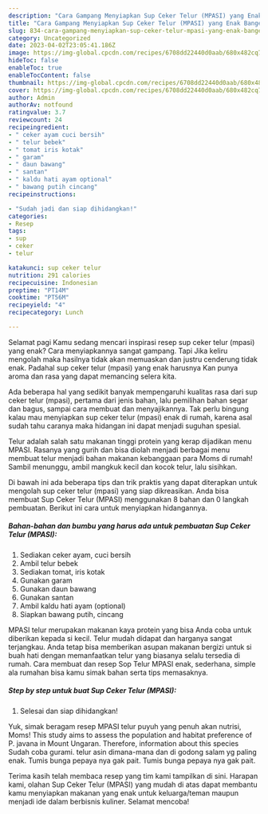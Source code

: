 ```yaml
---
description: "Cara Gampang Menyiapkan Sup Ceker Telur (MPASI) yang Enak Banget"
title: "Cara Gampang Menyiapkan Sup Ceker Telur (MPASI) yang Enak Banget"
slug: 834-cara-gampang-menyiapkan-sup-ceker-telur-mpasi-yang-enak-banget
category: Uncategorized
date: 2023-04-02T23:05:41.186Z
image: https://img-global.cpcdn.com/recipes/6708dd22440d0aab/680x482cq70/sup-ceker-telur-mpasi-foto-resep-utama.jpg
hideToc: false
enableToc: true
enableTocContent: false
thumbnail: https://img-global.cpcdn.com/recipes/6708dd22440d0aab/680x482cq70/sup-ceker-telur-mpasi-foto-resep-utama.jpg
cover: https://img-global.cpcdn.com/recipes/6708dd22440d0aab/680x482cq70/sup-ceker-telur-mpasi-foto-resep-utama.jpg
author: Admin
authorAv: notfound
ratingvalue: 3.7
reviewcount: 24
recipeingredient:
- " ceker ayam cuci bersih"
- " telur bebek"
- " tomat iris kotak"
- " garam"
- " daun bawang"
- " santan"
- " kaldu hati ayam optional"
- " bawang putih cincang"
recipeinstructions:

- "Sudah jadi dan siap dihidangkan!"
categories:
- Resep
tags:
- sup
- ceker
- telur

katakunci: sup ceker telur 
nutrition: 291 calories
recipecuisine: Indonesian
preptime: "PT14M"
cooktime: "PT56M"
recipeyield: "4"
recipecategory: Lunch

---
```



Selamat pagi Kamu sedang mencari inspirasi resep sup ceker telur (mpasi) yang enak? Cara menyiapkannya sangat gampang. Tapi Jika keliru mengolah maka hasilnya tidak akan memuaskan dan justru cenderung tidak enak. Padahal sup ceker telur (mpasi) yang enak harusnya Kan punya aroma dan rasa yang dapat memancing selera kita.


Ada beberapa hal yang sedikit banyak mempengaruhi kualitas rasa dari sup ceker telur (mpasi), pertama dari jenis bahan, lalu pemilihan bahan segar dan bagus, sampai cara membuat dan menyajikannya. Tak perlu bingung kalau mau menyiapkan sup ceker telur (mpasi) enak di rumah, karena asal sudah tahu caranya maka hidangan ini dapat menjadi suguhan spesial.

Telur adalah salah satu makanan tinggi protein yang kerap dijadikan menu MPASI. Rasanya yang gurih dan bisa diolah menjadi berbagai menu membuat telur menjadi bahan makanan kebanggaan para Moms di rumah! Sambil menunggu, ambil mangkuk kecil dan kocok telur, lalu sisihkan.


Di bawah ini ada beberapa tips dan trik praktis yang dapat diterapkan untuk mengolah sup ceker telur (mpasi) yang siap dikreasikan. Anda bisa membuat Sup Ceker Telur (MPASI) menggunakan 8 bahan dan 0 langkah pembuatan. Berikut ini cara untuk menyiapkan hidangannya.

<!--inarticleads1-->

##### Bahan-bahan dan bumbu yang harus ada untuk pembuatan Sup Ceker Telur (MPASI):

1. Sediakan  ceker ayam, cuci bersih
1. Ambil  telur bebek
1. Sediakan  tomat, iris kotak
1. Gunakan  garam
1. Gunakan  daun bawang
1. Gunakan  santan
1. Ambil  kaldu hati ayam (optional)
1. Siapkan  bawang putih, cincang


MPASI telur merupakan makanan kaya protein yang bisa Anda coba untuk diberikan kepada si kecil. Telur mudah didapat dan harganya sangat terjangkau. Anda tetap bisa memberikan asupan makanan bergizi untuk si buah hati dengan memanfaatkan telur yang biasanya selalu tersedia di rumah. Cara membuat dan resep Sop Telur MPASI enak, sederhana, simple ala rumahan bisa kamu simak bahan serta tips memasaknya. 

<!--inarticleads2-->

##### Step by step untuk buat Sup Ceker Telur (MPASI):


1. Selesai dan siap dihidangkan!

Yuk, simak beragam resep MPASI telur puyuh yang penuh akan nutrisi, Moms! This study aims to assess the population and habitat preference of P. javana in Mount Ungaran. Therefore, information about this species Sudah coba gurami. telur asin dimana-mana dan di godong salam yg paling enak. Tumis bunga pepaya nya gak pait. Tumis bunga pepaya nya gak pait. 

Terima kasih telah membaca resep yang tim kami tampilkan di sini. Harapan kami, olahan Sup Ceker Telur (MPASI) yang mudah di atas dapat membantu kamu menyiapkan makanan yang enak untuk keluarga/teman maupun menjadi ide dalam berbisnis kuliner. Selamat mencoba!

